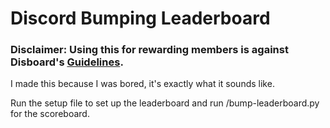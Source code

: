 # Discord Bumping Leaderboard
### Disclaimer: Using this for rewarding members is against Disboard's [Guidelines](https://disboard.org/site/guidelines).

I made this because I was bored, it's exactly what it sounds like.

Run the setup file to set up the leaderboard and run /bump-leaderboard.py for the scoreboard.
